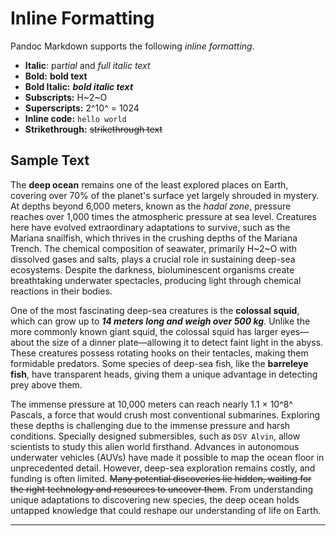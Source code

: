 # Inline Formatting

Pandoc Markdown supports the following _inline formatting_.

- **Italic**: par*tial* and _full italic text_
- **Bold:** **bold text**
- **Bold Italic:** **_bold italic text_**
- **Subscripts:** H~2~O
- **Superscripts:** 2^10^ = 1024
- **Inline code:** `hello world`
- **Strikethrough:** ~~strikethrough text~~

## Sample Text

The **deep ocean** remains one of the least explored places on Earth, covering
over 70% of the planet's surface yet largely shrouded in mystery. At depths
beyond 6,000 meters, known as the _hadal zone_, pressure reaches over 1,000
times the atmospheric pressure at sea level. Creatures here have evolved
extraordinary adaptations to survive, such as the Mariana snailfish, which
thrives in the crushing depths of the Mariana Trench. The chemical composition
of seawater, primarily H~2~O with dissolved gases and salts, plays a crucial
role in sustaining deep-sea ecosystems. Despite the darkness, bioluminescent
organisms create breathtaking underwater spectacles, producing light through
chemical reactions in their bodies.

One of the most fascinating deep-sea creatures is the **colossal squid**, which
can grow up to **_14 meters long and weigh over 500 kg_**. Unlike the more
commonly known giant squid, the colossal squid has larger eyes—about the size of
a dinner plate—allowing it to detect faint light in the abyss. These creatures
possess rotating hooks on their tentacles, making them formidable predators.
Some species of deep-sea fish, like the **barreleye fish**, have transparent
heads, giving them a unique advantage in detecting prey above them.

The immense pressure at 10,000 meters can reach nearly 1.1 × 10^8^ Pascals, a
force that would crush most conventional submarines. Exploring these depths is
challenging due to the immense pressure and harsh conditions. Specially designed
submersibles, such as `DSV Alvin`, allow scientists to study this alien world
firsthand. Advances in autonomous underwater vehicles (AUVs) have made it
possible to map the ocean floor in unprecedented detail. However, deep-sea
exploration remains costly, and funding is often limited. ~~Many potential
discoveries lie hidden, waiting for the right technology and resources to
uncover them~~. From understanding unique adaptations to discovering new
species, the deep ocean holds untapped knowledge that could reshape our
understanding of life on Earth.

---
